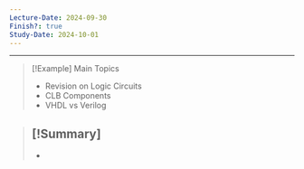 ```yaml
---
Lecture-Date: 2024-09-30
Finish?: true
Study-Date: 2024-10-01
---
```

---
>[!Example] Main Topics
> - Revision on Logic Circuits 
> - CLB Components 
> - VHDL vs Verilog 

>[!Summary]
>-
>-


